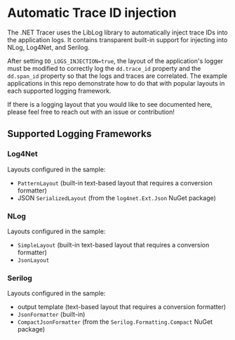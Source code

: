 # Automatic Trace ID injection

The .NET Tracer uses the LibLog library to automatically inject trace IDs into the application logs. It contains transparent built-in support for injecting into NLog, Log4Net, and Serilog.

After setting `DD_LOGS_INJECTION=true`, the layout of the application's logger must be modified to correctly log the `dd.trace_id` property and the `dd.span_id` property so that the logs and traces are correlated. The example applications in this repo demonstrate how to do that with popular layouts in each supported logging framework.

If there is a logging layout that you would like to see documented here, please feel free to reach out with an issue or contribution!

## Supported Logging Frameworks
### Log4Net
Layouts configured in the sample:
- `PatternLayout` (built-in text-based layout that requires a conversion formatter)
- JSON `SerializedLayout` (from the `log4net.Ext.Json` NuGet package)

### NLog
Layouts configured in the sample:
- `SimpleLayout` (built-in text-based layout that requires a conversion formatter)
- `JsonLayout`

### Serilog
Layouts configured in the sample:
- output template (text-based layout that requires a conversion formatter)
- `JsonFormatter` (built-in)
- `CompactJsonFormatter` (from the `Serilog.Formatting.Compact` NuGet package)
